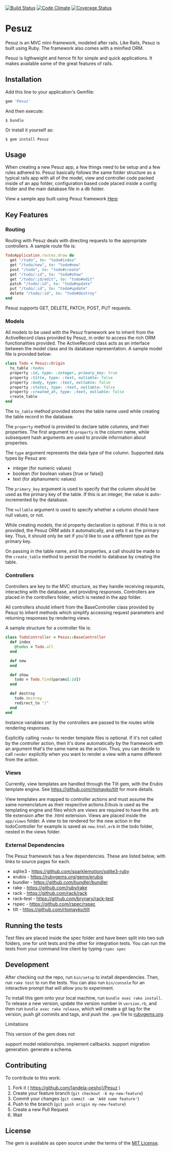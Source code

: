 [![Build Status](https://travis-ci.org/andela-oesho/pesuz.svg?branch=master)](https://travis-ci.org/andela-oesho/Pesuz)
[![Code Climate](https://codeclimate.com/github/andela-oesho/pesuz/badges/gpa.svg)](https://codeclimate.com/github/andela-oesho/pesuz)
[![Coverage Status](https://coveralls.io/repos/github/andela-oesho/pesuz/badge.svg?branch=master)](https://coveralls.io/github/andela-oesho/pesuz?branch=master)


# Pesuz

Pesuz is an MVC mini-framework, modeled after rails. Like Rails, Pesuz is built using Ruby. The framework also comes with a minified ORM.

Pesuz is ligthweight and hence fit for simple and quick applications. It makes available some of the great features of rails.


## Installation

Add this line to your application's Gemfile:

```ruby
gem 'Pesuz'
```

And then execute:

    $ bundle

Or install it yourself as:

    $ gem install Pesuz

## Usage

When creating a new Pesuz app, a few things need to be setup and a few rules adhered to. Pesuz basically follows the same folder structure as a typical rails app with all of the model, view and controller code packed inside of an app folder, configuration based code placed inside a config folder and the main database file in a db folder.

View a sample app built using Pesuz framework [Here](https://github.com/andela-oesho/suzsnam)

## Key Features

### Routing
Routing with Pesuz deals with directing requests to the appropriate controllers. A sample route file is:

```ruby
TodoApplication.routes.draw do
  get "/todo", to: "todo#index"
  get "/todo/new", to: "todo#new"
  post "/todo", to: "todo#create"
  get "/todo/:id", to: "todo#show"
  get "/todo/:id/edit", to: "todo#edit"
  patch "/todo/:id", to: "todo#update"
  put "/todo/:id", to: "todo#update"
  delete "/todo/:id", to: "todo#destroy"
end
```
Pesuz supports GET, DELETE, PATCH, POST, PUT requests.


### Models
All models to be used with the Pesuz framework are to inherit from the ActiveRecord class provided by Pesuz, in order to access the rich ORM functionalities provided. The ActiveRecord class acts as an interface between the model class and its database representation. A sample model file is provided below:

```ruby
class Todo < Pesuz::Origin
  to_table :todos
  property :id, type: :integer, primary_key: true
  property :title, type: :text, nullable: false
  property :body, type: :text, nullable: false
  property :status, type: :text, nullable: false
  property :created_at, type: :text, nullable: false
  create_table
end
```
The `to_table` method provided stores the table name used while creating the table record in the database.

The `property` method is provided to declare table columns, and their properties. The first argument to `property` is the column name, while subsequent hash arguments are used to provide information about properties.

The `type` argument represents the data type of the column. Supported data types by Pesuz are:

  * integer (for numeric values)
  * boolean (for boolean values [true or false])
  * text    (for alphanumeric values)

The `primary_key` argument is used to specify that the column should be used as the primary key of the table. If this is an integer, the value is auto-incremented by the database.

The `nullable` argument is used to specify whether a column should have null values, or not.

While creating models, the id property declaration is optional. If this is is not provided, the Pesuz ORM adds it automatically, and sets it as the primary key. Thus, it should only be set if you'd like to use a different type as the primary key.

On passing in the table name, and its properties, a call should be made to the `create_table` method to persist the model to database by creating the table.


### Controllers
Controllers are key to the MVC structure, as they handle receiving requests, interacting with the database, and providing responses. Controllers are placed in the controllers folder, which is nested in the app folder.

All controllers should inherit from the BaseController class provided by Pesuz to inherit methods which simplify accessing request parameters and returning responses by rendering views.

A sample structure for a controller file is:

```ruby
class TodoController < Pesuz::BaseController
  def index
    @todos = Todo.all
  end

  def new
  end

  def show
    todo = Todo.find(params[:id])
  end

  def destroy
    todo.destroy
    redirect_to "/"
  end
end
```

Instance variables set by the controllers are passed to the routes while rendering responses.

Explicitly calling `render` to render template files is optional. If it's not called by the controller action, then it's done automatically by the framework with an argument that's the same name as the action. Thus, you can decide to call `render` explicitly when you want to render a view with a name different from the action.


### Views
Currently, view templates are handled through the Tilt gem, with the Erubis template engine. See https://github.com/rtomayko/tilt for more details.

View templates are mapped to controller actions and must assume the same nomenclature as their respective actions.Erbuis is used as the templating engine and files which are views are required to have the .erb file extension after the .html extension. Views are placed inside the `app/views` folder. A view to be rendered for the new action in the todoController for example is saved as `new.html.erb` in the todo folder, nested in the views folder.

### External Dependencies
The Pesuz framework has a few dependencies. These are listed below, with links to source pages for each.

  * sqlite3     - https://github.com/sparklemotion/sqlite3-ruby
  * erubis      - https://rubygems.org/gems/erubis
  * bundler     - https://github.com/bundler/bundler
  * rake        - https://github.com/ruby/rake
  * rack        - https://github.com/rack/rack
  * rack-test   - https://github.com/brynary/rack-test
  * rspec       - https://github.com/rspec/rspec
  * tilt        - https://github.com/rtomayko/tilt

## Running the tests

Test files are placed inside the spec folder and have been split into two sub folders, one for unit tests and the other for integration tests. You can run the tests from your command line client by typing `rspec spec`

## Development

After checking out the repo, run `bin/setup` to install dependencies. Then, run `rake test` to run the tests. You can also run `bin/console` for an interactive prompt that will allow you to experiment.

To install this gem onto your local machine, run `bundle exec rake install`. To release a new version, update the version number in `version.rb`, and then run `bundle exec rake release`, which will create a git tag for the version, push git commits and tags, and push the `.gem` file to [rubygems.org](https://rubygems.org).

Limitations

This version of the gem does not

support model relationships.
implement callbacks.
support migration generation.
generate a schema.

## Contributing

To contribute to this work:

1. Fork it ( https://github.com/[andela-oesho]/Pesuz )
2. Create your feature branch (`git checkout -b my-new-feature`)
3. Commit your changes (`git commit -am 'Add some feature'`)
4. Push to the branch (`git push origin my-new-feature`)
5. Create a new Pull Request
6. Wait



## License

The gem is available as open source under the terms of the [MIT License](http://opensource.org/licenses/MIT).

